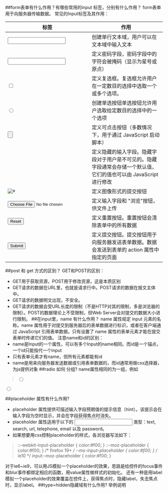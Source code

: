 ##form表单有什么作用？有哪些常用的input 标签，分别有什么作用？
form表单用于向服务器传输数据。
常见的Input标签及其作用：

|标签|作用|
|------|-------|
|<input type="text" />|创建单行文本域，用户可以在文本域中输入文本|
|<input type="password" />|定义密码字段，密码字段中的字符会被掩码（显示为星号或原点）|
|<input type="checkbox" />|定义复选框。复选框允许用户在一定数目的选择中选取一个或多个选项。|
|<input type="radio" />|创建单选按钮单选按钮允许用户选取给定数目的选择中的一个选项|
|<input type="button" />|定义可点击按钮（多数情况下，用于通过 JavaScript 启动脚本）|
|<input type="hidden" />|定义隐藏的输入字段。隐藏字段对于用户是不可见的。隐藏字段通常会存储一个默认值，它们的值也可以由 JavaScript 进行修改|
|<input type="image" src="#" alt="#" />|定义图像形式的提交按钮|
|<input type="file" />|定义输入字段和 "浏览"按钮，供文件上传|
|<input type="reset" />| 定义重置按钮。重置按钮会清除表单中的所有数据|
|<input type="submit" />|定义提交按钮。提交按钮用于向服务器发送表单数据。数据会发送到表单的 action 属性中指定的页面|

##post 和 get 方式的区别？
GET和POST的区别：
* GET用于获取资源，POST用于修改资源，这是本质区别
* GET请求的数据在URL里，也就是请求行中。POST请求的数据在报文主体中。
* GET请求的数据明文出现，不安全。
* GET请求的数据会受URL长度的限制（不是HTTP对其的限制，多是浏览器的限制）。POST的数据理论上不受限制，但Web Server会对提交的数据大小进行限制。
##在input里，name 有什么作用？
name 属性规定 input 元素的名称。name 属性用于对提交到服务器后的表单数据进行标识，或者在客户端通过 JavaScript 引用表单数据。只有设置了 name 属性的表单元素才能在提交表单时传递它们的值。
注意name和id的区别：
* name是Input的一个属性，可以有多个Input的name相同。而id是一个锚点，一个id只能指代一个input
* 只有表单元素才有name，但所有元素都能有id
* name是用来向服务器发送数据或引用表单数据的，而id通常用做css选择器，为js提供对象
##radio 如何 分组?
name属性相同的为一组，例如
> <input type="radio" name="fruit" value="apple" />
<input type="radio" name="fruit" value="orange" />

##placeholder 属性有什么作用?
* placeholder 属性提供可描述输入字段预期值的提示信息（hint）。该提示会在输入字段为空时显示，并会在字段获得焦点时消失。
* placeholder 属性适用于以下的 <input> 类型：text, search, url, telephone, email 以及 password。
* 如果想要用css控制placeholder的样式，各浏览器写法如下：
> ::-webkit-input-placeholder { color:#f00; }
::-moz-placeholder { color:#f00; } /* firefox 19+ */
:-ms-input-placeholder { color:#f00; } /* ie10 */
input:-moz-placeholder { color:#f00; }

对于ie6~ie9，可以用JS模拟一个placeholder的效果，思路是给控件的focus事件和blur事件都绑定相应的函数，用value属性做样式的初始化。
还有一种是用label模拟一个placeholder的效果覆盖在控件上，获得焦点时，隐藏label，失去焦点时，显示label。
##type=hidden隐藏域有什么作用? 举例说明